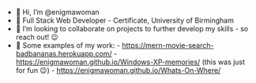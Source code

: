 - 👋 Hi, I’m @enigmawoman
- 🌱 Full Stack Web Developer - Certificate, University of Birmingham
- 💞️ I’m looking to collaborate on projects to further develop my skills - so reach out! 😉
- 👀 Some examples of my work:
      - https://mern-movie-search-badbananas.herokuapp.com/ 
      - https://enigmawoman.github.io/Windows-XP-memories/ (this was just for fun 😉)
      - https://enigmawoman.github.io/Whats-On-Where/ 

<!---
enigmawoman/enigmawoman is a ✨ special ✨ repository because its `README.md` (this file) appears on your GitHub profile.
You can click the Preview link to take a look at your changes.
--->
